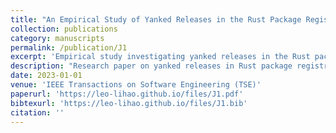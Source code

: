 ```yaml
---
title: "An Empirical Study of Yanked Releases in the Rust Package Registry"
collection: publications
category: manuscripts
permalink: /publication/J1
excerpt: 'Empirical study investigating yanked releases in the Rust package ecosystem, analyzing patterns and impacts on software reliability and dependency management.'
description: "Research paper on yanked releases in Rust package registry published in IEEE Transactions on Software Engineering (TSE), 2023."
date: 2023-01-01
venue: 'IEEE Transactions on Software Engineering (TSE)'
paperurl: 'https://leo-lihao.github.io/files/J1.pdf'
bibtexurl: 'https://leo-lihao.github.io/files/J1.bib'
citation: ''
---
```


